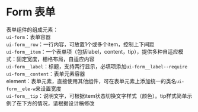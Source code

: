 
# Form 表单

表单组件的组成元素：            
`ui-form`：表单容器             
`ui-form__row`：一行内容，可放置1个或多个item，控制上下间距             
`ui-form__item`：一个表单项（包括label，content，tip），提供多种自适应模式：固定宽度，栅格布局，自适应内容             
`ui-form__label`：标题，支持两行显示，必填项添加`ui-form__label--require`                   
`ui-form__content`：表单元素容器                 
element：表单元素，直接使用其他组件，可在表单元素上添加统一的类名`ui-form__ele-w`来设置宽度              
`ui-form__tip`：说明文字，可根据item状态切换文字样式（颜色）。tip样式简单示例了在下方的情况，请根据设计稿修改             
